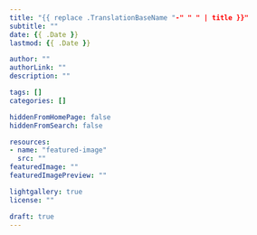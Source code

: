 ```yaml
---
title: "{{ replace .TranslationBaseName "-" " " | title }}"
subtitle: ""
date: {{ .Date }}
lastmod: {{ .Date }}

author: ""
authorLink: ""
description: ""

tags: []
categories: []

hiddenFromHomePage: false
hiddenFromSearch: false

resources:
- name: "featured-image"
  src: ""
featuredImage: ""
featuredImagePreview: ""

lightgallery: true
license: ""

draft: true
---
```


<!--more-->
